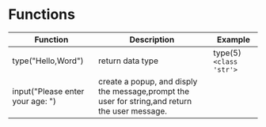 # Functions

 
| Function     | Description | Example |
| ----------- | ----------- | ----------- |
| type("Hello,Word") | return data type  | type(5) `<class 'str'>` |
| input("Please enter your age: ")| create a popup, and disply the message,prompt the user for string,and return the user message.|         |